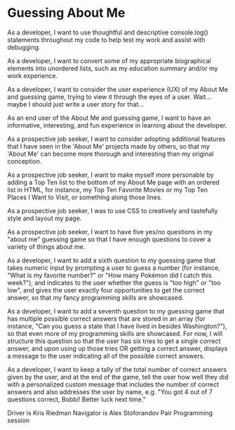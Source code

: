 # Guessing About Me

As a developer, I want to use thoughtful and descriptive console.log() statements throughout my code to help test my work and assist with debugging.

As a developer, I want to convert some of my appropriate biographical elements into unordered lists, such as my education summary and/or my work experience.

As a developer, I want to consider the user experience (UX) of my About Me and guessing game, trying to view it through the eyes of a user. Wait... maybe I should just write a user story for that...

As an end user of the About Me and guessing game, I want to have an informative, interesting, and fun experience in learning about the developer.

As a prospective job seeker, I want to consider adopting additional features that I have seen in the 'About Me' projects made by others, so that my 'About Me' can become more thorough and interesting than my original conception.

As a prospective job seeker, I want to make myself more personable by adding a Top Ten list to the bottom of my About Me page with an ordered list in HTML, for instance, my Top Ten Favorite Movies or my Top Ten Places I Want to Visit, or something along those lines.

As a prospective job seeker, I was to use CSS to creatively and tastefully style and layout my page.

As a prospective job seeker, I want to have five yes/no questions in my "about me" guessing game so that I have enough questions to cover a variety of things about me.

As a developer, I want to add a sixth question to my guessing game that takes numeric input by prompting a user to guess a number (for instance, "What is my favorite number?" or "How many Pokémon did I catch this week?"), and indicates to the user whether the guess is "too high" or "too low", and gives the user exactly four opportunities to get the correct answer, so that my fancy programming skills are showcased.

As a developer, I want to add a seventh question to my guessing game that has multiple possible correct answers that are stored in an array (for instance, "Can you guess a state that I have lived in besides Washington?"), so that even more of my programming skills are showcased. For now, I will structure this question so that the user has six tries to get a single correct answer, and upon using up those tries OR getting a correct answer, displays a message to the user indicating all of the possible correct answers.

As a developer, I want to keep a tally of the total number of correct answers given by the user, and at the end of the game, tell the user how well they did with a personalized custom message that includes the number of correct answers and also addresses the user by name, e.g. "You got 4 out of 7 questions correct, Bobbi! Better luck next time."

Driver is Kris Riedman
Navigator is Alex Stoforandov
Pair Programming session